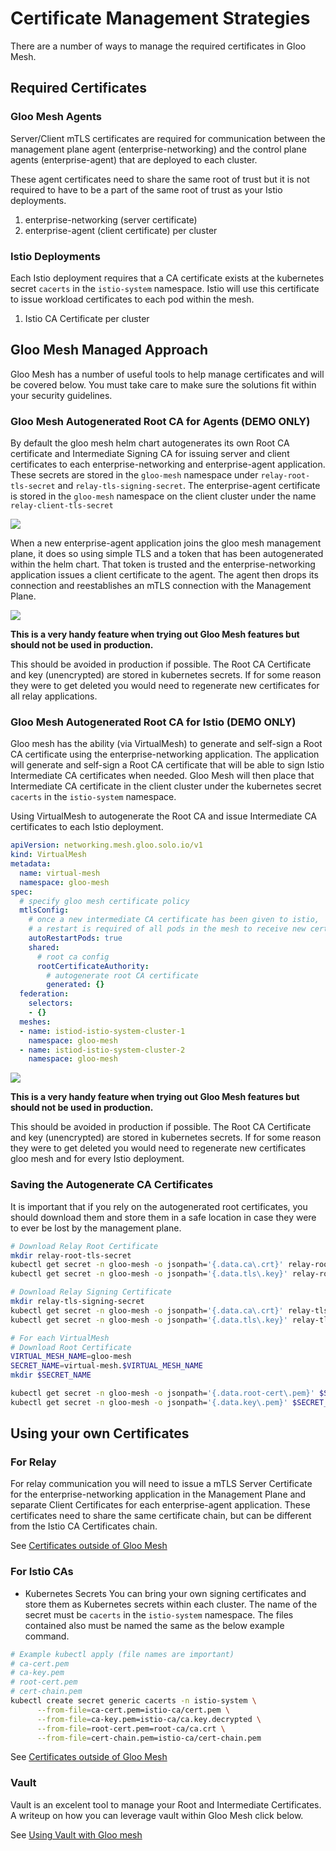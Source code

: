 # Certificate Management Strategies

There are a number of ways to manage the required certificates in Gloo Mesh.


## Required Certificates

### Gloo Mesh Agents

Server/Client mTLS certificates are required for communication between the management plane agent (enterprise-networking) and the control plane agents (enterprise-agent) that are deployed to each cluster.

These agent certificates need to share the same root of trust but it is not required to have to be a part of the same root of trust as your Istio deployments. 

1. enterprise-networking (server certificate)
2. enterprise-agent (client certificate) per cluster


### Istio Deployments

Each Istio deployment requires that a CA certificate exists at the kubernetes secret `cacerts` in the `istio-system` namespace. Istio will use this certificate to issue workload certificates to each pod within the mesh. 

1. Istio CA Certificate per cluster


## Gloo Mesh Managed Approach

Gloo Mesh has a number of useful tools to help manage certificates and will be covered below. You must take care to make sure the solutions fit within your security guidelines. 

### Gloo Mesh Autogenerated Root CA for Agents (DEMO ONLY)

By default the gloo mesh helm chart autogenerates its own Root CA certificate and Intermediate Signing CA for issuing server and client certificates to each enterprise-networking and enterprise-agent application. These secrets are stored in the `gloo-mesh` namespace under `relay-root-tls-secret` and `relay-tls-signing-secret`. The enterprise-agent certificate is stored in the `gloo-mesh` namespace on the client cluster under the name `relay-client-tls-secret`

![](../../img/certificates/relay-certificates.png)


When a new enterprise-agent application joins the gloo mesh management plane, it does so using simple TLS and a token that has been autogenerated within the helm chart. That token is trusted and the enterprise-networking application issues a client certificate to the agent. The agent then drops its connection and reestablishes an mTLS connection with the Management Plane. 

![](../../img/certificates/relay-exchange.png)

**This is a very handy feature when trying out Gloo Mesh features but should not be used in production.**

This should be avoided in production if possible. The Root CA Certificate and key (unencrypted) are stored in kubernetes secrets. If for some reason they were to get deleted you would need to regenerate new certificates for all relay applications. 

### Gloo Mesh Autogenerated Root CA for Istio (DEMO ONLY)
Gloo mesh has the ability (via VirtualMesh) to generate and self-sign a Root CA certificate using the enterprise-networking application. The application will generate and self-sign a Root CA certificate that will be able to sign Istio Intermediate CA certificates when needed. Gloo Mesh will then place that Intermediate CA certificate in the client cluster under the kubernetes secret `cacerts` in the `istio-system` namespace. 

Using VirtualMesh to autogenerate the Root CA and issue Intermediate CA certificates to each Istio deployment.

```yaml
apiVersion: networking.mesh.gloo.solo.io/v1
kind: VirtualMesh
metadata:
  name: virtual-mesh
  namespace: gloo-mesh
spec:
  # specify gloo mesh certificate policy 
  mtlsConfig:
    # once a new intermediate CA certificate has been given to istio,
    # a restart is required of all pods in the mesh to receive new certificates.
    autoRestartPods: true
    shared:
      # root ca config
      rootCertificateAuthority:
        # autogenerate root CA certificate
        generated: {}
  federation:
    selectors:
    - {}
  meshes:
  - name: istiod-istio-system-cluster-1 
    namespace: gloo-mesh
  - name: istiod-istio-system-cluster-2
    namespace: gloo-mesh
```
![](../../img/certificates/istio-cas.png)

**This is a very handy feature when trying out Gloo Mesh features but should not be used in production.**

This should be avoided in production if possible. The Root CA Certificate and key (unencrypted) are stored in kubernetes secrets. If for some reason they were to get deleted you would need to regenerate new certificates gloo mesh and for every Istio deployment. 

### Saving the Autogenerate CA Certificates

It is important that if you rely on the autogenerated root certificates, you should download them and store them in a safe location in case they were to ever be lost by the management plane. 

```sh
# Download Relay Root Certificate
mkdir relay-root-tls-secret
kubectl get secret -n gloo-mesh -o jsonpath='{.data.ca\.crt}' relay-root-tls-secret | base64 --decode > relay-root-tls-secret/ca.crt
kubectl get secret -n gloo-mesh -o jsonpath='{.data.tls\.key}' relay-root-tls-secret | base64 --decode > relay-root-tls-secret/tls.key

# Download Relay Signing Certificate
mkdir relay-tls-signing-secret
kubectl get secret -n gloo-mesh -o jsonpath='{.data.ca\.crt}' relay-tls-signing-secret | base64 --decode > relay-tls-signing-secret/ca.crt
kubectl get secret -n gloo-mesh -o jsonpath='{.data.tls\.key}' relay-tls-signing-secret | base64 --decode > relay-tls-signing-secret/tls.key

# For each VirtualMesh
# Download Root Certificate
VIRTUAL_MESH_NAME=gloo-mesh
SECRET_NAME=virtual-mesh.$VIRTUAL_MESH_NAME
mkdir $SECRET_NAME

kubectl get secret -n gloo-mesh -o jsonpath='{.data.root-cert\.pem}' $SECRET_NAME | base64 --decode > $SECRET_NAME/ca.crt
kubectl get secret -n gloo-mesh -o jsonpath='{.data.key\.pem}' $SECRET_NAME | base64 --decode > $SECRET_NAME/tls.key
```

## Using your own Certificates

### For Relay
For relay communication you will need to issue a mTLS Server Certificate for the enterprise-networking application in the Management Plane and separate Client Certificates for each enterprise-agent application. These certificates need to share the same certificate chain, but can be different from the Istio CA Certificates chain. 

See [Certificates outside of Gloo Mesh](./without_gloo_mesh.md)



### For Istio CAs
* Kubernetes Secrets
You can bring your own signing certificates and store them as Kubernetes secrets within each cluster. The name of the secret must be `cacerts` in the `istio-system` namespace. The files contained also must be named the same as the below example command.

```sh
# Example kubectl apply (file names are important)
# ca-cert.pem
# ca-key.pem
# root-cert.pem
# cert-chain.pem
kubectl create secret generic cacerts -n istio-system \
      --from-file=ca-cert.pem=istio-ca/cert.pem \
      --from-file=ca-key.pem=istio-ca/ca.key.decrypted \
      --from-file=root-cert.pem=root-ca/ca.crt \
      --from-file=cert-chain.pem=istio-ca/cert-chain.pem
```

See [Certificates outside of Gloo Mesh](./without_gloo_mesh.md)

### Vault

Vault is an excelent tool to manage your Root and Intermediate Certificates. A writeup on how you can leverage vault within Gloo Mesh click below.

See [Using Vault with Gloo mesh](./vault.md)
